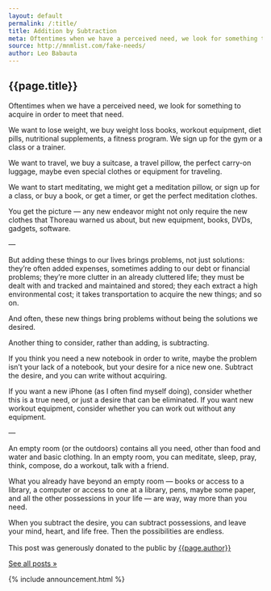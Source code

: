 ```yaml
---
layout: default
permalink: /:title/
title: Addition by Subtraction
meta: Oftentimes when we have a perceived need, we look for something to acquire in order to meet that need.
source: http://mnmlist.com/fake-needs/
author: Leo Babauta
---
```


<h2>{{page.title}}</h2>

<p class="intro">Oftentimes when we have a perceived need, we look for something to acquire in order to meet that need.</p>

We want to lose weight, we buy weight loss books, workout equipment, diet pills, nutritional supplements, a fitness program. We sign up for the gym or a class or a trainer.

We want to travel, we buy a suitcase, a travel pillow, the perfect carry-on luggage, maybe even special clothes or equipment for traveling.

We want to start meditating, we might get a meditation pillow, or sign up for a class, or buy a book, or get a timer, or get the perfect meditation clothes.

You get the picture — any new endeavor might not only require the new clothes that Thoreau warned us about, but new equipment, books, DVDs, gadgets, software.

—

But adding these things to our lives brings problems, not just solutions: they’re often added expenses, sometimes adding to our debt or financial problems; they’re more clutter in an already cluttered life; they must be dealt with and tracked and maintained and stored; they each extract a high environmental cost; it takes transportation to acquire the new things; and so on.

And often, these new things bring problems without being the solutions we desired.

Another thing to consider, rather than adding, is subtracting.

If you think you need a new notebook in order to write, maybe the problem isn’t your lack of a notebook, but your desire for a nice new one. Subtract the desire, and you can write without acquiring.

If you want a new iPhone (as I often find myself doing), consider whether this is a true need, or just a desire that can be eliminated. If you want new workout equipment, consider whether you can work out without any equipment.

—

An empty room (or the outdoors) contains all you need, other than food and water and basic clothing. In an empty room, you can meditate, sleep, pray, think, compose, do a workout, talk with a friend.

What you already have beyond an empty room — books or access to a library, a computer or access to one at a library, pens, maybe some paper, and all the other possessions in your life — are way, way more than you need.

When you subtract the desire, you can subtract possessions, and leave your mind, heart, and life free. Then the possibilities are endless.


<div class="attribution">
  <p>This post was generously donated to the public by <a href="{{page.source}}" target="_blank">{{page.author}}</a><img src="{{site.baseurl}}/assets/img/external-icon.png" width="16px"/></p>
</div> <!-- .attribution -->


<a class="all-posts" href="{{site.baseurl}}/archive">See all posts &raquo;</a>

{% include announcement.html %} 